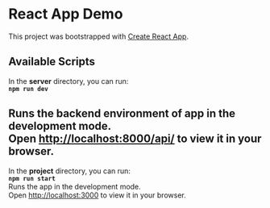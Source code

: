 # React App Demo

This project was bootstrapped with [Create React App](https://github.com/facebook/create-react-app).

## Available Scripts
In the **server** directory, you can run:  
**`npm run dev`**  

Runs the backend environment of app in the development mode.\
Open [http://localhost:8000/api/](http://localhost:8000/api) to view it in your browser.
---
In the **project** directory, you can run:  
**`npm run start`**  
Runs the app in the development mode.\
Open [http://localhost:3000](http://localhost:3000) to view it in your browser.




[//]: # (---)

[//]: # (### `npm test`)
[//]: # (Launches the test runner in the interactive watch mode.)
[//]: # (See the section about [running tests]&#40;https://facebook.github.io/create-react-app/docs/running-tests&#41; for more information.)

[//]: # (### `npm run build`)
[//]: # ()
[//]: # (Builds the app for production to the `build` folder. )
[//]: # (It correctly bundles React in production mode and optimizes the build for the best performance.)

[//]: # ()
[//]: # (The build is minified and the filenames include the hashes.)

[//]: # (Your app is ready to be deployed!)

[//]: # ()
[//]: # (See the section about [deployment]&#40;https://facebook.github.io/create-react-app/docs/deployment&#41; for more information.)

[//]: # ()
[//]: # (## Learn More)

[//]: # ()
[//]: # (You can learn more in the [Create React App documentation]&#40;https://facebook.github.io/create-react-app/docs/getting-started&#41;.)

[//]: # ()
[//]: # (To learn React, check out the [React documentation]&#40;https://reactjs.org/&#41;.)

[//]: # ()
[//]: # (### Code Splitting)

[//]: # ()
[//]: # (This section has moved here: [https://facebook.github.io/create-react-app/docs/code-splitting]&#40;https://facebook.github.io/create-react-app/docs/code-splitting&#41;)

[//]: # ()
[//]: # (### Analyzing the Bundle Size)

[//]: # ()
[//]: # (This section has moved here: [https://facebook.github.io/create-react-app/docs/analyzing-the-bundle-size]&#40;https://facebook.github.io/create-react-app/docs/analyzing-the-bundle-size&#41;)

[//]: # ()
[//]: # (### Making a Progressive Web App)

[//]: # ()
[//]: # (This section has moved here: [https://facebook.github.io/create-react-app/docs/making-a-progressive-web-app]&#40;https://facebook.github.io/create-react-app/docs/making-a-progressive-web-app&#41;)

[//]: # ()
[//]: # (### Advanced Configuration)

[//]: # ()
[//]: # (This section has moved here: [https://facebook.github.io/create-react-app/docs/advanced-configuration]&#40;https://facebook.github.io/create-react-app/docs/advanced-configuration&#41;)

[//]: # ()
[//]: # (### Deployment)

[//]: # ()
[//]: # (This section has moved here: [https://facebook.github.io/create-react-app/docs/deployment]&#40;https://facebook.github.io/create-react-app/docs/deployment&#41;)

[//]: # ()
[//]: # (### `npm run build` fails to minify)

[//]: # ()
[//]: # (This section has moved here: [https://facebook.github.io/create-react-app/docs/troubleshooting#npm-run-build-fails-to-minify]&#40;https://facebook.github.io/create-react-app/docs/troubleshooting#npm-run-build-fails-to-minify&#41;)
